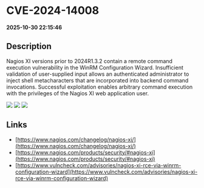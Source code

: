 # CVE-2024-14008

**2025-10-30 22:15:46**

## Description
Nagios XI versions prior to 2024R1.3.2 contain a remote command execution vulnerability in the WinRM Configuration Wizard. Insufficient validation of user-supplied input allows an authenticated administrator to inject shell metacharacters that are incorporated into backend command invocations. Successful exploitation enables arbitrary command execution with the privileges of the Nagios XI web application user.

![](https://img.shields.io/static/v1?label=Score&message=9.4&color=red)
![](https://img.shields.io/static/v1?label=Severity&message=CRITICAL&color=red)
![](https://img.shields.io/static/v1?label=CWE&message=RCE&color=green)

## Links
- [https://www.nagios.com/changelog/nagios-xi/](https://www.nagios.com/changelog/nagios-xi/)
- [https://www.nagios.com/products/security/#nagios-xi](https://www.nagios.com/products/security/#nagios-xi)
- [https://www.vulncheck.com/advisories/nagios-xi-rce-via-winrm-configuration-wizard](https://www.vulncheck.com/advisories/nagios-xi-rce-via-winrm-configuration-wizard)

